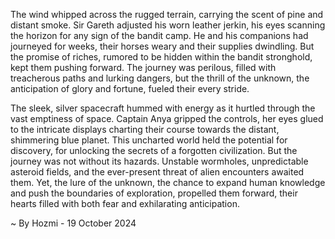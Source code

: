 
The wind whipped across the rugged terrain, carrying the scent of pine and distant smoke.  Sir Gareth adjusted his worn leather jerkin, his eyes scanning the horizon for any sign of the bandit camp.  He and his companions had journeyed for weeks, their horses weary and their supplies dwindling.  But the promise of riches, rumored to be hidden within the bandit stronghold, kept them pushing forward.  The journey was perilous, filled with treacherous paths and lurking dangers, but the thrill of the unknown, the anticipation of glory and fortune, fueled their every stride.

The sleek, silver spacecraft hummed with energy as it hurtled through the vast emptiness of space.  Captain Anya gripped the controls, her eyes glued to the intricate displays charting their course towards the distant, shimmering blue planet.  This uncharted world held the potential for discovery, for unlocking the secrets of a forgotten civilization.  But the journey was not without its hazards.  Unstable wormholes, unpredictable asteroid fields, and the ever-present threat of alien encounters awaited them.  Yet, the lure of the unknown, the chance to expand human knowledge and push the boundaries of exploration, propelled them forward, their hearts filled with both fear and exhilarating anticipation. 

~ By Hozmi - 19 October 2024
